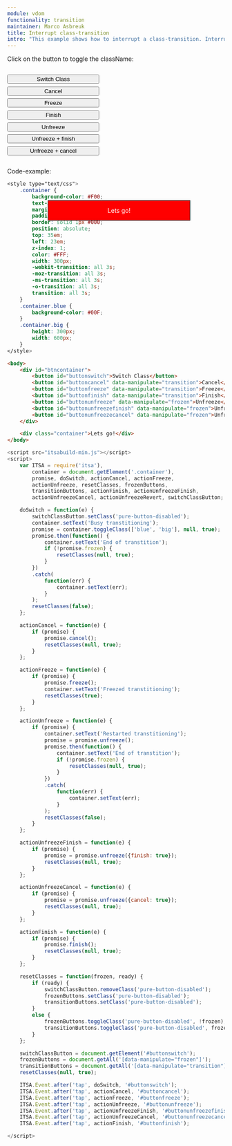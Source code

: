 ```yaml
---
module: vdom
functionality: transition
maintainer: Marco Asbreuk
title: Interrupt class-transition
intro: "This example shows how to interrupt a class-transition. Interruption can be done when using the interruption-methods that return a Promise, like node\'s class-methods or transition. These methods return Promise with extra methods: cancel, freeze and finish, which all interrupt the transition and force to the initial, current or final state immediately.<br><br>Start switching the class, while during transition experiment with canceling, freezing or finishing."
---
```


<style type="text/css">
    #btncontainer {
        margin: 2em 0;
        min-height: 2em;
    }
    #btncontainer button {
        margin-top: 0.5em;
        min-width: 16em;
        display: block;
    }
    .container {
        background-color: #F00;
        text-align: center;
        margin: 2em 0;
        padding: 1em;
        border: solid 1px #000;
        position: absolute;
        top: 35em;
        left: 23em;
        z-index: 1;
        color: #FFF;
        width: 300px;
        -webkit-transition: all 3s;
        -moz-transition: all 3s;
        -ms-transition: all 3s;
        -o-transition: all 3s;
        transition: all 3s;
    }
    .container.blue {
        background-color: #00F;
    }
    .container.big {
        height: 300px;
        width: 600px;
    }
    .body-content.module p.spaced {
        margin-top: 4em;
    }
</style>

Click on the button to toggle the className:

<div id="btncontainer">
    <button id="buttonswitch" class="pure-button pure-button-primary pure-button-bordered">Switch Class</button>
    <button id="buttoncancel" data-manipulate="transition" class="pure-button pure-button-primary pure-button-bordered">Cancel</button>
    <button id="buttonfreeze" data-manipulate="transition" class="pure-button pure-button-primary pure-button-bordered">Freeze</button>
    <button id="buttonfinish" data-manipulate="transition" class="pure-button pure-button-primary pure-button-bordered">Finish</button>
    <button id="buttonunfreeze" data-manipulate="frozen" class="pure-button pure-button-primary pure-button-bordered">Unfreeze</button>
    <button id="buttonunfreezefinish" data-manipulate="frozen" class="pure-button pure-button-primary pure-button-bordered">Unfreeze + finish</button>
    <button id="buttonunfreezecancel" data-manipulate="frozen" class="pure-button pure-button-primary pure-button-bordered">Unfreeze + cancel</button>
</div>

<div class="container">Lets go!</div>

<p class="spaced">Code-example:</p>

```css
<style type="text/css">
    .container {
        background-color: #F00;
        text-align: center;
        margin: 2em 0;
        padding: 1em;
        border: solid 1px #000;
        position: absolute;
        top: 35em;
        left: 23em;
        z-index: 1;
        color: #FFF;
        width: 300px;
        -webkit-transition: all 3s;
        -moz-transition: all 3s;
        -ms-transition: all 3s;
        -o-transition: all 3s;
        transition: all 3s;
    }
    .container.blue {
        background-color: #00F;
    }
    .container.big {
        height: 300px;
        width: 600px;
    }
</style>
```

```html
<body>
    <div id="btncontainer">
        <button id="buttonswitch">Switch Class</button>
        <button id="buttoncancel" data-manipulate="transition">Cancel</button>
        <button id="buttonfreeze" data-manipulate="transition">Freeze</button>
        <button id="buttonfinish" data-manipulate="transition">Finish</button>
        <button id="buttonunfreeze" data-manipulate="frozen">Unfreeze</button>
        <button id="buttonunfreezefinish" data-manipulate="frozen">Unfreeze + finish</button>
        <button id="buttonunfreezecancel" data-manipulate="frozen">Unfreeze + cancel</button>
    </div>

    <div class="container">Lets go!</div>
</body>
```

```js
<script src="itsabuild-min.js"></script>
<script>
    var ITSA = require('itsa'),
        container = document.getElement('.container'),
        promise, doSwitch, actionCancel, actionFreeze,
        actionUnfreeze, resetClasses, frozenButtons,
        transitionButtons, actionFinish, actionUnfreezeFinish,
        actionUnfreezeCancel, actionUnfreezeRevert, switchClassButton;

    doSwitch = function(e) {
        switchClassButton.setClass('pure-button-disabled');
        container.setText('Busy transtitioning');
        promise = container.toggleClass(['blue', 'big'], null, true);
        promise.then(function() {
            container.setText('End of transtition');
            if (!promise.frozen) {
                resetClasses(null, true);
            }
        })
        .catch(
            function(err) {
                container.setText(err);
            }
        );
        resetClasses(false);
    };

    actionCancel = function(e) {
        if (promise) {
            promise.cancel();
            resetClasses(null, true);
        }
    };

    actionFreeze = function(e) {
        if (promise) {
            promise.freeze();
            container.setText('Freezed transtitioning');
            resetClasses(true);
        }
    };

    actionUnfreeze = function(e) {
        if (promise) {
            container.setText('Restarted transtitioning');
            promise = promise.unfreeze();
            promise.then(function() {
                container.setText('End of transtition');
                if (!promise.frozen) {
                    resetClasses(null, true);
                }
            })
            .catch(
                function(err) {
                    container.setText(err);
                }
            );
            resetClasses(false);
        }
    };

    actionUnfreezeFinish = function(e) {
        if (promise) {
            promise = promise.unfreeze({finish: true});
            resetClasses(null, true);
        }
    };

    actionUnfreezeCancel = function(e) {
        if (promise) {
            promise = promise.unfreeze({cancel: true});
            resetClasses(null, true);
        }
    };

    actionFinish = function(e) {
        if (promise) {
            promise.finish();
            resetClasses(null, true);
        }
    };

    resetClasses = function(frozen, ready) {
        if (ready) {
            switchClassButton.removeClass('pure-button-disabled');
            frozenButtons.setClass('pure-button-disabled');
            transitionButtons.setClass('pure-button-disabled');
        }
        else {
            frozenButtons.toggleClass('pure-button-disabled', !frozen);
            transitionButtons.toggleClass('pure-button-disabled', frozen);
        }
    };

    switchClassButton = document.getElement('#buttonswitch');
    frozenButtons = document.getAll('[data-manipulate="frozen"]');
    transitionButtons = document.getAll('[data-manipulate="transition"]');
    resetClasses(null, true);

    ITSA.Event.after('tap', doSwitch, '#buttonswitch');
    ITSA.Event.after('tap', actionCancel, '#buttoncancel');
    ITSA.Event.after('tap', actionFreeze, '#buttonfreeze');
    ITSA.Event.after('tap', actionUnfreeze, '#buttonunfreeze');
    ITSA.Event.after('tap', actionUnfreezeFinish, '#buttonunfreezefinish');
    ITSA.Event.after('tap', actionUnfreezeCancel, '#buttonunfreezecancel');
    ITSA.Event.after('tap', actionFinish, '#buttonfinish');

</script>
```

<script src="../../dist/itsabuild-min.js"></script>
<script>
    var ITSA = require('itsa'),
        container = document.getElement('.container'),
        promise, doSwitch, actionCancel, actionFreeze,
        actionUnfreeze, resetClasses, frozenButtons,
        transitionButtons, actionFinish, actionUnfreezeFinish,
        actionUnfreezeCancel, actionUnfreezeRevert, switchClassButton;

    doSwitch = function(e) {
        switchClassButton.setClass('pure-button-disabled');
        container.setText('Busy transtitioning');
        promise = container.toggleClass(['blue', 'big'], null, true);
        promise.then(function() {
            container.setText('End of transtition');
            if (!promise.frozen) {
                resetClasses(null, true);
            }
        })
        .catch(
            function(err) {
                container.setText(err);
            }
        );
        resetClasses(false);
    };

    actionCancel = function(e) {
        if (promise) {
            promise.cancel();
            resetClasses(null, true);
        }
    };

    actionFreeze = function(e) {
        if (promise) {
            promise.freeze();
            container.setText('Freezed transtitioning');
            resetClasses(true);
        }
    };

    actionUnfreeze = function(e) {
        if (promise) {
            container.setText('Restarted transtitioning');
            promise = promise.unfreeze();
            promise.then(function() {
                container.setText('End of transtition');
                if (!promise.frozen) {
                    resetClasses(null, true);
                }
            })
            .catch(
                function(err) {
                    container.setText(err);
                }
            );
            resetClasses(false);
        }
    };

    actionUnfreezeFinish = function(e) {
        if (promise) {
            promise = promise.unfreeze({finish: true});
            resetClasses(null, true);
        }
    };

    actionUnfreezeCancel = function(e) {
        if (promise) {
            promise = promise.unfreeze({cancel: true});
            resetClasses(null, true);
        }
    };

    actionFinish = function(e) {
        if (promise) {
            promise.finish();
            resetClasses(null, true);
        }
    };

    resetClasses = function(frozen, ready) {
        if (ready) {
            switchClassButton.removeClass('pure-button-disabled');
            frozenButtons.setClass('pure-button-disabled');
            transitionButtons.setClass('pure-button-disabled');
        }
        else {
            frozenButtons.toggleClass('pure-button-disabled', !frozen);
            transitionButtons.toggleClass('pure-button-disabled', frozen);
        }
    };

    switchClassButton = document.getElement('#buttonswitch');
    frozenButtons = document.getAll('[data-manipulate="frozen"]');
    transitionButtons = document.getAll('[data-manipulate="transition"]');
    resetClasses(null, true);

    ITSA.Event.after('tap', doSwitch, '#buttonswitch');
    ITSA.Event.after('tap', actionCancel, '#buttoncancel');
    ITSA.Event.after('tap', actionFreeze, '#buttonfreeze');
    ITSA.Event.after('tap', actionUnfreeze, '#buttonunfreeze');
    ITSA.Event.after('tap', actionUnfreezeFinish, '#buttonunfreezefinish');
    ITSA.Event.after('tap', actionUnfreezeCancel, '#buttonunfreezecancel');
    ITSA.Event.after('tap', actionFinish, '#buttonfinish');

</script>
